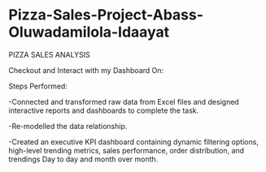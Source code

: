 # Pizza-Sales-Project-Abass-Oluwadamilola-Idaayat
PIZZA SALES ANALYSIS

Checkout and Interact with my Dashboard On: 

Steps Performed:

-Connected and transformed raw data from Excel files and designed interactive reports and dashboards to complete the task.

-Re-modelled the data relationship.

-Created an executive KPI dashboard containing dynamic filtering options, high-level trending metrics, sales performance, order distribution, and trendings Day to day and  month over month.
